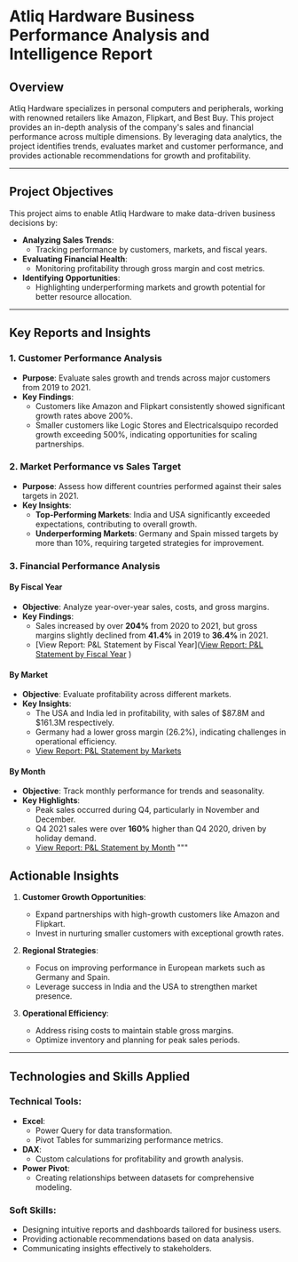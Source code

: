 
# Atliq Hardware Business Performance Analysis and Intelligence Report

## Overview
Atliq Hardware specializes in personal computers and peripherals, working with renowned retailers like Amazon, Flipkart, and Best Buy. This project provides an in-depth analysis of the company's sales and financial performance across multiple dimensions. By leveraging data analytics, the project identifies trends, evaluates market and customer performance, and provides actionable recommendations for growth and profitability.

---


## Project Objectives
This project aims to enable Atliq Hardware to make data-driven business decisions by:
- **Analyzing Sales Trends**:
  - Tracking performance by customers, markets, and fiscal years.
- **Evaluating Financial Health**:
  - Monitoring profitability through gross margin and cost metrics.
- **Identifying Opportunities**:
  - Highlighting underperforming markets and growth potential for better resource allocation.

---

## Key Reports and Insights

### 1. Customer Performance Analysis
- **Purpose**: Evaluate sales growth and trends across major customers from 2019 to 2021.
- **Key Findings**:
  - Customers like Amazon and Flipkart consistently showed significant growth rates above 200%.
  - Smaller customers like Logic Stores and Electricalsquipo recorded growth exceeding 500%, indicating opportunities for scaling partnerships.


### 2. Market Performance vs Sales Target
- **Purpose**: Assess how different countries performed against their sales targets in 2021.
- **Key Insights**:
  - **Top-Performing Markets**: India and USA significantly exceeded expectations, contributing to overall growth.
  - **Underperforming Markets**: Germany and Spain missed targets by more than 10%, requiring targeted strategies for improvement.

### 3. Financial Performance Analysis
#### By Fiscal Year
- **Objective**: Analyze year-over-year sales, costs, and gross margins.
- **Key Findings**:
  - Sales increased by over **204%** from 2020 to 2021, but gross margins slightly declined from **41.4%** in 2019 to **36.4%** in 2021.
  - [View Report: P&L Statement by Fiscal Year]([View Report: P&L Statement by Fiscal Year](files/P&L%20Statement%20by%20Fiscal%20Year.pdf)
)

#### By Market
- **Objective**: Evaluate profitability across different markets.
- **Key Insights**:
  - The USA and India led in profitability, with sales of $87.8M and $161.3M respectively.
  - Germany had a lower gross margin (26.2%), indicating challenges in operational efficiency.
  - [View Report: P&L Statement by Markets](files/P&L%20Statement%20by%20Markets.pdf)

#### By Month
- **Objective**: Track monthly performance for trends and seasonality.
- **Key Highlights**:
  - Peak sales occurred during Q4, particularly in November and December.
  - Q4 2021 sales were over **160%** higher than Q4 2020, driven by holiday demand.
  - [View Report: P&L Statement by Month](files/P&L%20Statement%20by%20Months.pdf)
"""

## Actionable Insights
1. **Customer Growth Opportunities**:
   - Expand partnerships with high-growth customers like Amazon and Flipkart.
   - Invest in nurturing smaller customers with exceptional growth rates.

2. **Regional Strategies**:
   - Focus on improving performance in European markets such as Germany and Spain.
   - Leverage success in India and the USA to strengthen market presence.

3. **Operational Efficiency**:
   - Address rising costs to maintain stable gross margins.
   - Optimize inventory and planning for peak sales periods.

---

## Technologies and Skills Applied
### Technical Tools:
- **Excel**:
  - Power Query for data transformation.
  - Pivot Tables for summarizing performance metrics.
- **DAX**:
  - Custom calculations for profitability and growth analysis.
- **Power Pivot**:
  - Creating relationships between datasets for comprehensive modeling.

### Soft Skills:
- Designing intuitive reports and dashboards tailored for business users.
- Providing actionable recommendations based on data analysis.
- Communicating insights effectively to stakeholders.
